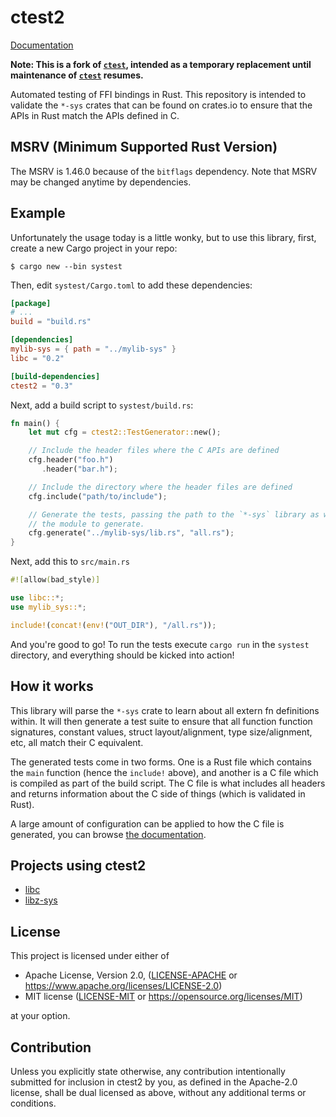 # ctest2

[Documentation][dox]

[dox]: https://docs.rs/ctest2

**Note: This is a fork of [`ctest`], intended as a temporary replacement until maintenance of [`ctest`] resumes.**

[`ctest`]: https://crates.io/crates/ctest

Automated testing of FFI bindings in Rust. This repository is intended to
validate the `*-sys` crates that can be found on crates.io to ensure that the
APIs in Rust match the APIs defined in C.

## MSRV (Minimum Supported Rust Version)

The MSRV is 1.46.0 because of the `bitflags` dependency.
Note that MSRV may be changed anytime by dependencies.

## Example

Unfortunately the usage today is a little wonky, but to use this library, first,
create a new Cargo project in your repo:

```
$ cargo new --bin systest
```

Then, edit `systest/Cargo.toml` to add these dependencies:

```toml
[package]
# ...
build = "build.rs"

[dependencies]
mylib-sys = { path = "../mylib-sys" }
libc = "0.2"

[build-dependencies]
ctest2 = "0.3"
```

Next, add a build script to `systest/build.rs`:

```rust
fn main() {
    let mut cfg = ctest2::TestGenerator::new();

    // Include the header files where the C APIs are defined
    cfg.header("foo.h")
       .header("bar.h");

    // Include the directory where the header files are defined
    cfg.include("path/to/include");

    // Generate the tests, passing the path to the `*-sys` library as well as
    // the module to generate.
    cfg.generate("../mylib-sys/lib.rs", "all.rs");
}
```

Next, add this to `src/main.rs`

```rust
#![allow(bad_style)]

use libc::*;
use mylib_sys::*;

include!(concat!(env!("OUT_DIR"), "/all.rs"));
```

And you're good to go! To run the tests execute `cargo run` in the `systest`
directory, and everything should be kicked into action!

## How it works

This library will parse the `*-sys` crate to learn about all extern fn
definitions within. It will then generate a test suite to ensure that all
function function signatures, constant values, struct layout/alignment, type
size/alignment, etc, all match their C equivalent.

The generated tests come in two forms. One is a Rust file which contains the
`main` function (hence the `include!` above), and another is a C file which is
compiled as part of the build script. The C file is what includes all headers
and returns information about the C side of things (which is validated in Rust).

A large amount of configuration can be applied to how the C file is generated,
you can browse [the documentation][dox].

## Projects using ctest2

* [libc](https://github.com/rust-lang/libc)
* [libz-sys](https://github.com/rust-lang/libz-sys)

## License

This project is licensed under either of

 * Apache License, Version 2.0, ([LICENSE-APACHE](LICENSE-APACHE) or
   https://www.apache.org/licenses/LICENSE-2.0)
 * MIT license ([LICENSE-MIT](LICENSE-MIT) or
   https://opensource.org/licenses/MIT)

at your option.

## Contribution

Unless you explicitly state otherwise, any contribution intentionally submitted
for inclusion in ctest2 by you, as defined in the Apache-2.0 license, shall be
dual licensed as above, without any additional terms or conditions.
